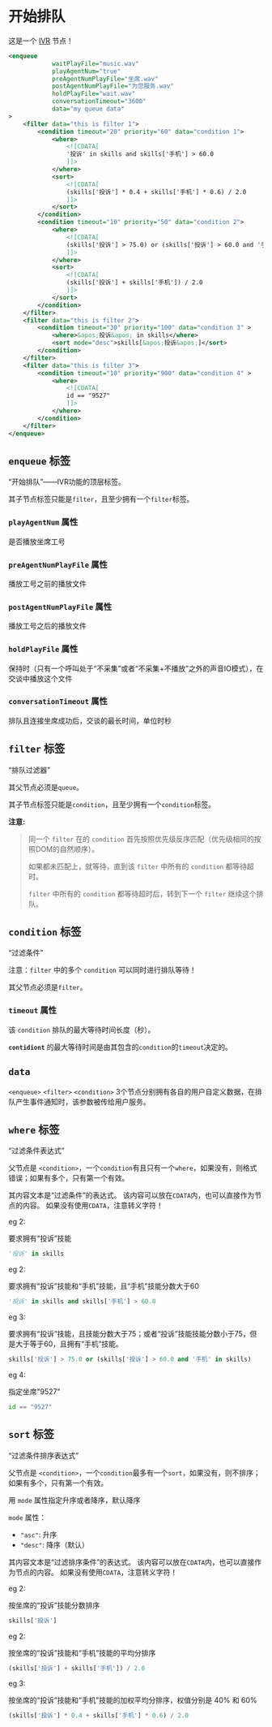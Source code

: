 # 开始排队
<!-- toc -->

这是一个 [IVR](../../ivr/index.md) 节点！

```xml
<enqueue
            waitPlayFile="music.wav"
            playAgentNum="true"
            preAgentNumPlayFile="坐席.wav"
            postAgentNumPlayFile="为您服务.wav"
            holdPlayFile="wait.wav"
            conversationTimeout="3600"
            data="my queue data"
>
    <filter data="this is filter 1">
        <condition timeout="20" priority="60" data="condition 1">
            <where>
                <![CDATA[
                '投诉' in skills and skills['手机'] > 60.0
                ]]>
            </where>
            <sort>
                <![CDATA[
                (skills['投诉'] * 0.4 + skills['手机'] * 0.6) / 2.0
                ]]>
            </sort>
        </condition>
        <condition timeout="10" priority="50" data="condition 2">
            <where>
                <![CDATA[
                (skills['投诉'] > 75.0) or (skills['投诉'] > 60.0 and '手机' in skills)
                ]]>
            </where>
            <sort>
                <![CDATA[
                (skills['投诉'] + skills['手机']) / 2.0
                ]]>
            </sort>
        </condition>
    </filter>
    <filter data="this is filter 2">
        <condition timeout="30" priority="100" data="condition 3" >
            <where>&apos;投诉&apos; in skills</where>
            <sort mode="desc">skills[&apos;投诉&apos;]</sort>
        </condition>
    </filter>
    <filter data="this is filter 3">
        <condition timeout="10" priority="900" data="condition 4" >
            <where>
                <![CDATA[
                id == "9527"
                ]]>
            </where>
        </condition>
    </filter>
</enqueue>
```

## `enqueue` 标签
“开始排队”——IVR功能的顶层标签。

其子节点标签只能是`filter`，且至少拥有一个`filter`标签。

### `playAgentNum` 属性
是否播放坐席工号

### `preAgentNumPlayFile` 属性
播放工号之前的播放文件

### `postAgentNumPlayFile` 属性
播放工号之后的播放文件

### `holdPlayFile` 属性
保持时（只有一个呼叫处于“不采集”或者“不采集+不播放”之外的声音IO模式），在交谈中播放这个文件

### `conversationTimeout` 属性
排队且连接坐席成功后，交谈的最长时间，单位时秒

## `filter` 标签
“排队过滤器”

其父节点必须是`queue`。

其子节点标签只能是`condition`，且至少拥有一个`condition`标签。

**注意:**

> 同一个 `filter` 在的 `condition` 首先按照优先级反序匹配（优先级相同的按照DOM的自然顺序）。
> 
> 如果都未匹配上，就等待，直到该 `filter` 中所有的 `condition` 都等待超时。
> 
> `filter` 中所有的 `condition` 都等待超时后，转到下一个 `filter` 继续这个排队。

## `condition` 标签
“过滤条件”

注意：`filter` 中的多个 `condition` 可以同时进行排队等待！

其父节点必须是`filter`。

### `timeout` 属性
该 `condition` 排队的最大等待时间长度（秒）。

**`contidiont`** 的最大等待时间是由其包含的`condition`的`timeout`决定的。

## `data`
`<enqueue>` `<filter>` `<condition>` 3个节点分别拥有各自的用户自定义数据，在排队产生事件通知时，该参数被传给用户服务。

## `where` 标签
“过滤条件表达式”

父节点是 `<condition>`，一个`condition`有且只有一个`where`，如果没有，则格式错误；如果有多个，只有第一个有效。

其内容文本是“过滤条件”的表达式。
该内容可以放在`CDATA`内，也可以直接作为节点的内容。
如果没有使用`CDATA`，注意转义字符！

eg 2:

要求拥有“投诉”技能

```python
'投诉' in skills
```

eg 2:

要求拥有“投诉”技能和“手机”技能，且“手机”技能分数大于60

```python
'投诉' in skills and skills['手机'] > 60.0
```

eg 3:

要求拥有“投诉”技能，且技能分数大于75；或者“投诉”技能技能分数小于75，但是大于等于60，且拥有“手机”技能。

```python
skills['投诉'] > 75.0 or (skills['投诉'] > 60.0 and '手机' in skills)
```

eg 4:

指定坐席"9527"

```python
id == "9527"
```

## `sort` 标签
“过滤条件排序表达式”

父节点是 `<condition>`，一个`condition`最多有一个`sort`，如果没有，则不排序；如果有多个，只有第一个有效。

用 `mode` 属性指定升序或者降序，默认降序

`mode` 属性：

- `"asc"`: 升序
- `"desc"`: 降序（默认）

其内容文本是“过滤排序条件”的表达式。
该内容可以放在`CDATA`内，也可以直接作为节点的内容。
如果没有使用`CDATA`，注意转义字符！

eg 2:

按坐席的“投诉”技能分数排序

```python
skills['投诉']
```

eg 2:

按坐席的“投诉”技能和“手机”技能的平均分排序

```python
(skills['投诉'] + skills['手机']) / 2.0
```

eg 3:

按坐席的“投诉”技能和“手机”技能的加权平均分排序，权值分别是 40% 和 60%

```python
(skills['投诉'] * 0.4 + skills['手机'] * 0.6) / 2.0
```
